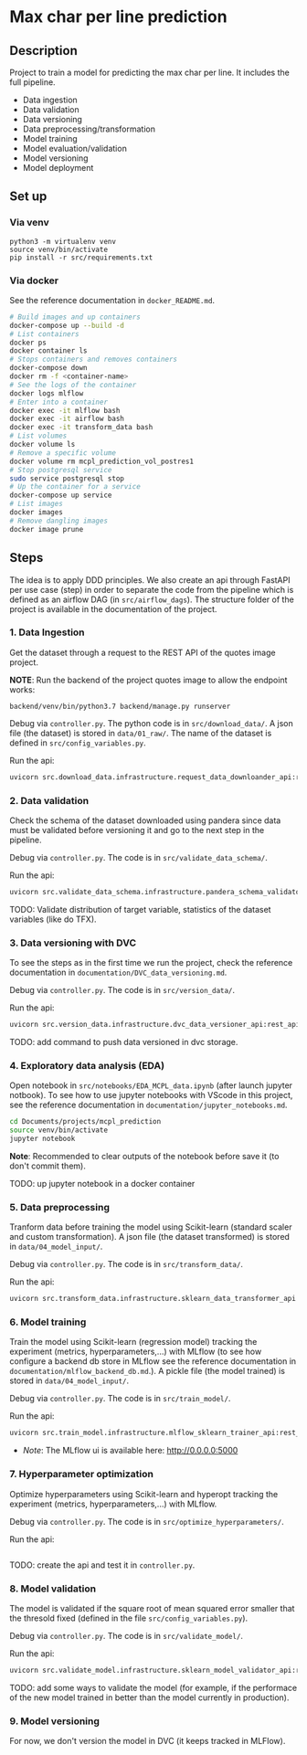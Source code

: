 Max char per line prediction
==============================

## Description

Project to train a model for predicting the max char per line. It includes the full pipeline.

- Data ingestion
- Data validation
- Data versioning
- Data preprocessing/transformation
- Model training
- Model evaluation/validation
- Model versioning
- Model deployment


## Set up

### Via venv
```
python3 -m virtualenv venv
source venv/bin/activate
pip install -r src/requirements.txt
```

### Via docker

See the reference documentation in `docker_README.md`.
```bash
# Build images and up containers
docker-compose up --build -d
# List containers 
docker ps
docker container ls
# Stops containers and removes containers
docker-compose down
docker rm -f <container-name>
# See the logs of the container
docker logs mlflow
# Enter into a container
docker exec -it mlflow bash
docker exec -it airflow bash
docker exec -it transform_data bash
# List volumes
docker volume ls
# Remove a specific volume
docker volume rm mcpl_prediction_vol_postres1
# Stop postgresql service
sudo service postgresql stop
# Up the container for a service
docker-compose up service
# List images
docker images
# Remove dangling images
docker image prune
```

## Steps

The idea is to apply DDD principles. We also create an api through FastAPI per use case (step) in order to separate the code from the pipeline which is defined as an airflow DAG (in `src/airflow_dags`). The structure folder of the project is available in the documentation of the project.

### 1. Data Ingestion

Get the dataset through a request to the REST API of the quotes image project.

**NOTE**: Run the backend of the project quotes image to allow the endpoint works:
```
backend/venv/bin/python3.7 backend/manage.py runserver
```

Debug via `controller.py`. The python code is in `src/download_data/`. A json file (the dataset) is stored in `data/01_raw/`. The name of the dataset is defined in `src/config_variables.py`.

Run the api: 
```bash
uvicorn src.download_data.infrastructure.request_data_downloander_api:rest_api --port 1213
```
### 2. Data validation

Check the schema of the dataset downloaded using pandera since data must be validated before versioning it and go to the next step in the pipeline.

Debug via `controller.py`. The code is in `src/validate_data_schema/`.

Run the api: 
```bash
uvicorn src.validate_data_schema.infrastructure.pandera_schema_validator_api:rest_api --port 1214
```

TODO: Validate distribution of target variable, statistics of the dataset variables (like do TFX).


### 3. Data versioning with DVC

To see the steps as in the first time we run the project, check the reference documentation in `documentation/DVC_data_versioning.md`.

Debug via `controller.py`. The code is in `src/version_data/`.

Run the api: 
```bash
uvicorn src.version_data.infrastructure.dvc_data_versioner_api:rest_api --port 1217
```

TODO: add command to push data versioned in dvc storage.


### 4. Exploratory data analysis (EDA)

Open notebook in `src/notebooks/EDA_MCPL_data.ipynb` (after launch jupyter notbook). To see how to use jupyter notebooks with VScode in this project, see the reference documentation in `documentation/jupyter_notebooks.md`.

```bash
cd Documents/projects/mcpl_prediction
source venv/bin/activate
jupyter notebook
```
**Note**: Recommended to clear outputs of the notebook before save it (to don't commit them).

TODO: up jupyter notebook in a docker container


### 5. Data preprocessing 

Tranform data before training the model using Scikit-learn (standard scaler and custom transformation). A json file (the dataset transformed) is stored in `data/04_model_input/`.

Debug via `controller.py`. The code is in `src/transform_data/`.

Run the api: 
```bash
uvicorn src.transform_data.infrastructure.sklearn_data_transformer_api:rest_api --port 1215
```

### 6. Model training

Train the model using Scikit-learn (regression model) tracking the experiment (metrics, hyperparameters,...) with MLflow (to see how configure a backend db store in MLflow see the reference documentation in `documentation/mlflow_backend_db.md`.). A pickle file (the model trained) is stored in `data/04_model_input/`.

Debug via `controller.py`. The code is in `src/train_model/`.

Run the api: 
```bash
uvicorn src.train_model.infrastructure.mlflow_sklearn_trainer_api:rest_api --port 1216
```

- *Note*: The MLflow ui is available here: http://0.0.0.0:5000 

### 7. Hyperparameter optimization

Optimize hyperparameters using Scikit-learn and hyperopt tracking the experiment (metrics, hyperparameters,...) with MLflow.

Debug via `controller.py`. The code is in `src/optimize_hyperparameters/`.

Run the api: 
```bash

```
TODO: create the api and test it in `controller.py`.

### 8. Model validation

The model is validated if the square root of mean squared error smaller that the thresold fixed (defined in the file `src/config_variables.py`).


Debug via `controller.py`. The code is in `src/validate_model/`.

Run the api: 
```bash
uvicorn src.validate_model.infrastructure.sklearn_model_validator_api:rest_api --port 1218
```

TODO: add some ways to validate the model (for example, if the performace of the new model trained in better than the model currently in production).

### 9. Model versioning

For now, we don't version the model in DVC (it keeps tracked in MLFlow).
